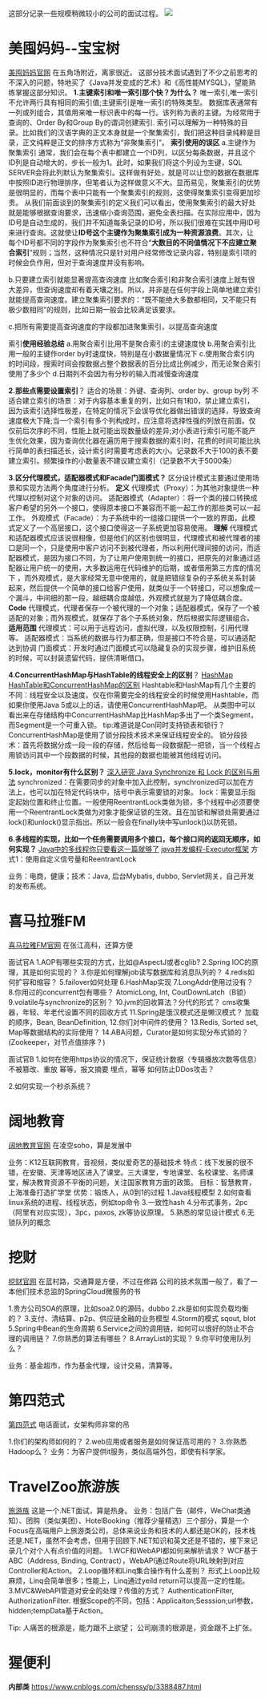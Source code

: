 这部分记录一些规模稍微较小的公司的面试过程。
![](http://i.imgur.com/7CHcPBd.png)

# 美囤妈妈--宝宝树 #
[美囤妈妈官网](http://www.meitun.com/)
在五角场附近，离家很近。
这部分技术面试遇到了不少之前思考的不深入的问题，特地买了《Java并发变成的艺术》和《高性能MYSQL》，望能熟练掌握这部分知识。
**1.主键索引和唯一索引那个快？为什么？**
唯一索引,唯一索引不允许两行具有相同的索引值;主键索引是唯一索引的特殊类型。
数据库表通常有一列或列组合，其值用来唯一标识表中的每一行。该列称为表的主键。为经常用于查询的、Order By和Group By的谓词创建索引.
索引可以理解为一种特殊的目录。比如我们的汉语字典的正文本身就是一个聚集索引，我们把这种目录纯粹是目录，正文纯粹是正文的排序方式称为“非聚集索引”。
**索引使用的误区**
a.主键作为聚集索引
通常，我们会在每个表中都建立一个ID列，以区分每条数据，并且这个ID列是自动增大的，步长一般为1。此时，如果我们将这个列设为主键，SQL SERVER会将此列默认为聚集索引。这样做有好处，就是可以让您的数据在数据库中按照ID进行物理排序，但笔者认为这样做意义不大。显而易见，聚集索引的优势是很明显的，而每个表中只能有一个聚集索引的规则，这使得聚集索引变得更加珍贵。
从我们前面谈到的聚集索引的定义我们可以看出，使用聚集索引的最大好处就是能够根据查询要求，迅速缩小查询范围，避免全表扫描。在实际应用中，因为ID号是自动生成的，我们并不知道每条记录的ID号，所以我们很难在实践中用ID号来进行查询。这就使让**ID号这个主键作为聚集索引成为一种资源浪费**。其次，让每个ID号都不同的字段作为聚集索引也不符合“**大数目的不同值情况下不应建立聚合索引**”规则；当然，这种情况只是针对用户经常修改记录内容，特别是索引项的时候会负作用，但对于查询速度并没有影响。

b.只要建立索引就能显著提高查询速度
比如聚合索引和非聚合索引速度上就有很大差异，但查询速度却有着天壤之别。所以，并非是在任何字段上简单地建立索引就能提高查询速度。建立聚集索引要求的：“既不能绝大多数都相同，又不能只有极少数相同”的规则，比如日期一般会比较满足该要求。

c.把所有需要提高查询速度的字段都加进聚集索引，以提高查询速度

索引**使用经验总结**
a.用聚合索引比用不是聚合索引的主键速度快
b.用聚合索引比用一般的主键作order by时速度快，特别是在小数据量情况下
c.使用聚合索引内的时间段，搜索时间会按数据占整个数据表的百分比成比例减少，而无论聚合索引使用了多少个
d.日期列不会因为有分秒的输入而减慢查询速度

**2.那些点需要设置索引**？
适合的场景：外键、查询列、order by、group by列
不适合建立索引的场景：对于内容基本重复的列，比如只有1和0，禁止建立索引，因为该索引选择性极差，在特定的情况下会误导优化器做出错误的选择，导致查询速度极大下降;当一个索引有多个列构成时，应注意将选择性强的列放在前面。仅仅前后次序的不同，性能上就可能出现数量级的差异;对小表进行索引可能不能产生优化效果，因为查询优化器在遍历用于搜索数据的索引时，花费的时间可能比执行简单的表扫描还长，设计索引时需要考虑表的大小。记录数不大于100的表不要建立索引。频繁操作的小数量表不建议建立索引（记录数不大于5000条）

**3.区分代理模式，适配器模式和Facade门面模式？**
区分设计模式主要通过使用场景和实现方法两个角度进行分析。
**定义**
代理模式（Proxy）：为其他对象提供一种代理以控制对这个对象的访问。
适配器模式（Adapter）：将一个类的接口转换成客户希望的另外一个接口，使得原本接口不兼容而不能一起工作的那些类可以一起工作。
外观模式（Facade）：为子系统中的一组接口提供一个一致的界面，此模式定义了一个高层接口，这个接口使得这一子系统更加容易使用。
**理解**
代理模式和适配器模式应该说很相像，但是他们的区别也很明显，代理模式和被代理者的接口是同一个，只是使用中客户访问不到被代理者，所以利用代理间接的访问，而适配器模式，是因为接口不同，为了让用户使用到统一的接口，把原先的对象通过适配器让用户统一的使用，大多数运用在代码维护的后期，或者借用第三方库的情况下 ，而外观模式，是大家经常无意中使用的，就是把错综复杂的子系统关系封装起来，然后提供一个简单的接口给客户使用，就类似于一个转接口，可以想象成一个漏斗，中间细的那一段，越细耦合度越低，外观模式就是为了降低耦合度。
**Code**
代理模式，代理者保存一个被代理的一个对象；适配器模式，保存了一个被适配的对象；而外观模式，就保存了各个子系统对象，然后根据实际逻辑组合。
**适用范围**
代理模式：可以用于远程访问，虚拟代理，以及权限控制，引用代理等。 
适配器模式：当系统的数据与行为都正确，但是接口不符合是，可以通适配达到协调 
门面模式：开发时通过门面模式可以隐藏复杂的实现步骤，维护旧系统的时候，可以封装遗留代码，提供清晰借口。

**4.ConcurrentHashMap与HashTable的线程安全上的区别**？
[HashMap HashTable和ConcurrentHashMap的区别](http://www.cnblogs.com/binyue/p/4545550.html)
Hashtable和HashMap有几个主要的不同：线程安全以及速度。仅在你需要完全的线程安全的时候使用Hashtable，而如果你使用Java 5或以上的话，请使用ConcurrentHashMap吧。
从类图中可以看出来在存储结构中ConcurrentHashMap比HashMap多出了一个类Segment，而Segment是一个可重入锁。 
tip:难道说是Con同时支持锁表和锁行？
ConcurrentHashMap是使用了锁分段技术技术来保证线程安全的。 
锁分段技术：首先将数据分成一段一段的存储，然后给每一段数据配一把锁，当一个线程占用锁访问其中一个段数据的时候，其他段的数据也能被其他线程访问。

**5.lock，monitor有什么区别？**
[深入研究 Java Synchronize 和 Lock 的区别与用法](http://blog.csdn.net/natian306/article/details/18504111)
synchronized：在需要同步的对象中加入此控制，synchronized可以加在方法上，也可以加在特定代码块中，括号中表示需要锁的对象。
lock：需要显示指定起始位置和终止位置。一般使用ReentrantLock类做为锁，多个线程中必须要使用一个ReentrantLock类做为对象才能保证锁的生效。且在加锁和解锁处需要通过lock()和unlock()显示指出。所以一般会在finally块中写unlock()以防死锁。

**6.多线程的实现，比如一个任务需要调用多个接口，每个接口间的返回无顺序，如何实现？**
[Java中的多线程你只要看这一篇就够了](http://www.jianshu.com/p/40d4c7aebd66)
[java并发编程-Executor框架](http://www.iteye.com/topic/366591)
方式1：使用自定义信号量和ReentrantLock

业务：电商，健康；技术：Java, 后台Mybatis, dubbo, Servlet网关，自己开发的发布系统。


# 喜马拉雅FM #
[喜马拉雅FM官网](http://www.ximalaya.com/explore/)
在张江高科，还算方便

面试官A
1.AOP有哪些实现的方式，比如@AspectJ或者cglib?
2.Spring IOC的原理，其是如何实现的？
3.你是如何理解job读写数据库和消息队列的？
4.redis如何扩容和缩容？
5.failover如何处理
6.HashMap实现
7.LongAddr使用过没有？
8.你用过的concurrent包有哪些？
AtomicLong, Int, CoutDownLatch（B锁）
9.volatile与synchronize的区别？
10.jvm的回收算法？分代的形式？
cms收集器，年轻、年老代设置不同的回收方式
11.Spring是饿汉模式还是懒汉模式？
加载的顺序，Bean, BeanDefinition, 
12.你们对中间件的使用？
13.Redis, Sorted set, Map等数据结构的实际使用？
14.ABA问题，Curator是如何实现分布式锁的？(Zookeeper，对节点值排序？)


面试官B
1.如何在使用https协议的情况下，保证统计数据（专辑播放次数等信息）不被篡改、重放
幂等，报文摘要
埋点，幂等
如何防止DDos攻击？

2.如何实现一个秒杀系统？

# 阔地教育 #
[阔地教育官网](http://www.codyy.com/)
在凌空soho，算是发展中

业务：K12互联网教育，音视频，类似爱奇艺的基础技术
特点：线下发展的很不错，在安徽、天津等地区进入了课堂。三大课堂，专地课堂、名校课堂、名师课堂，解决教育资源不平衡的问题，关注国家教育方面的政策。
目标：智慧教育，上海准备打造扩学堂
优势：锻炼人，从0到1的过程
1.Java线程模型
2.如何查看linux系统的进程、线程状态，例如top命令
3.一致性hash
4.分布式事务，2pc（阿里有对应实现），3pc，paxos, zk等协议原理。
5.熟悉的常见设计模式
6.无锁队列的概念


# 挖财 #
[挖财官网](http://www.wacai.com/)
在蓝村路，交通算是方便，不过在修路
公司的技术氛围一般了，看了一本他们技术总监的SpringCloud微服务的书

1.贵方公司SOA的原理，比如soa2.0的源码，dubbo
2.zk是如何实现负载均衡的？
3.支付、清结算、p2p、供应链金融的业务模型
4.Storm的模式
sqout, blot
5.Spring中Bean的生命周期
6.Service之间的调用链，如何可以很好的防止不合理的调用链？
7.你熟悉的算法有哪些？
8.ArrayList的实现？
9.你平时使用队列么？

业务：基金超市，作为基金代理，设计交易，清算等。

# 第四范式 #
[第四范式](https://www.4paradigm.com/)
电话面试，女架构师非常的吊

1.你们的架构师如何的？
2.web应用或者服务是如何保证高可用的？
3.你熟悉Hadoop么？
业务：为客户提供it服务，类似高端外包，即使有科学家。

# TravelZoo旅游族 #
[旅游族](https://www.travelzoo.com/cn/)
这是一个.NET面试，算是热身。
业务：包括广告（邮件，WeChat类通知）、团购（类似美团）、HotelBooking（推荐少量精选）三个部分，算是一个Focus在高端用户上旅游类公司，总体来说业务和技术的人都还是OK的，技术栈还是.NET，虽然不会考虑，但用于回顾下.NET知识和英文还是不错的，接下来记录几个对个人有点价值的问题。
1.WCF和WebAPI都如何来解析请求？
WCF基于ABC（Address, Binding, Contract），WebAPI通过Route将URL映射到对应Controller和Action。
2.Loop循环和Linq集合操作有什么差别？
形式上Loop比较麻烦，Linq会简单很多；性能上，Linq通过yeild return可以提高一定的性能。
3.MVC&WebAPI管道对安全的处理？传值的方式？
AuthenticationFilter, AuthorizationFilter.
根据Scope的不同，包括：Applicaiton;Sesssion;url参数，hidden;tempData基于Action。

Tip:
人痛苦的根源是，能力跟不上欲望；
公司崩溃的根源是，资金跟不上扩张。


# 猩便利 #
















**内部类**
https://www.cnblogs.com/chenssy/p/3388487.html









